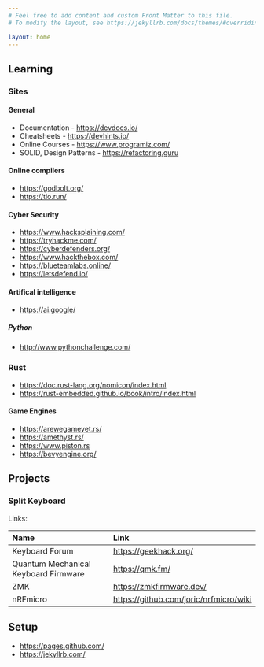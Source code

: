 ```yaml
---
# Feel free to add content and custom Front Matter to this file.
# To modify the layout, see https://jekyllrb.com/docs/themes/#overriding-theme-defaults

layout: home
---
```


## Learning

### Sites

#### General

+ Documentation - https://devdocs.io/
+ Cheatsheets - https://devhints.io/
+ Online Courses - https://www.programiz.com/
+ SOLID, Design Patterns - https://refactoring.guru

#### Online compilers

+ https://godbolt.org/
+ https://tio.run/

#### Cyber Security

+ https://www.hacksplaining.com/
+ https://tryhackme.com/
+ https://cyberdefenders.org/
+ https://www.hackthebox.com/
+ https://blueteamlabs.online/
+ https://letsdefend.io/

#### Artifical intelligence 

+ https://ai.google/

##### Python

+ http://www.pythonchallenge.com/

### Rust

* https://doc.rust-lang.org/nomicon/index.html
* https://rust-embedded.github.io/book/intro/index.html

#### Game Engines

* https://arewegameyet.rs/
* https://amethyst.rs/
* https://www.piston.rs
* https://bevyengine.org/

## Projects

### Split Keyboard

Links:

| Name                                 | Link                                   |
| :----------------------------------- | :------------------------------------- |
| Keyboard Forum                       | https://geekhack.org/                  |
| Quantum Mechanical Keyboard Firmware | https://qmk.fm/                        |
| ZMK                                  | https://zmkfirmware.dev/               |
| nRFmicro                             | https://github.com/joric/nrfmicro/wiki |

## Setup

+ https://pages.github.com/
+ https://jekyllrb.com/

